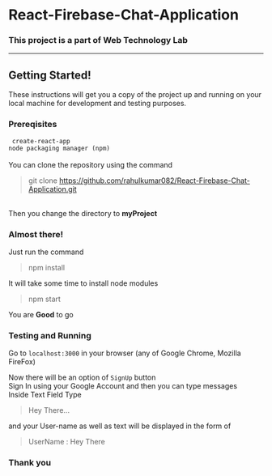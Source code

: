 # React-Firebase-Chat-Application
### This project is a part of Web Technology Lab
<hr>

## Getting Started!
These instructions will get you a copy of the project up and running on your local machine for development and testing purposes.

### Prereqisites</br>
``` create-react-app```</br>
``` node packaging manager (npm) ```</br></br>
You can clone the repository using the command</br>
> git clone https://github.com/rahulkumar082/React-Firebase-Chat-Application.git
</br>
Then you change the directory to <strong>myProject</strong>

### Almost there!
Just run the command</br>
> npm install

It will take some time to install node modules 
> npm start

You are <strong>Good</strong> to go

### Testing and Running
Go to ```localhost:3000``` in your browser (any of Google Chrome, Mozilla FireFox)

Now there will be an option of ```SignUp```  button 
</br>
Sign In using your Google Account and then you can type messages
</br> Inside Text Field Type 

> Hey There...

and your User-name as well as text will be displayed in the form of

> UserName : Hey There

### Thank you 
